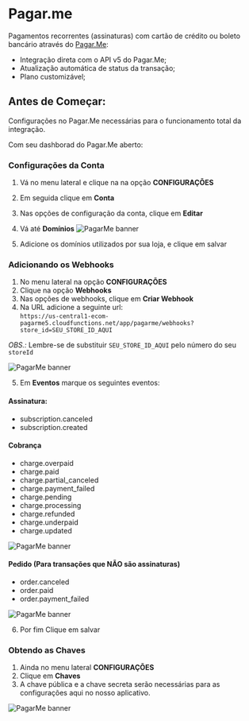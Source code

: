 # Pagar.me

Pagamentos recorrentes (assinaturas) com cartão de crédito ou boleto bancário através do [Pagar.Me](https://pagar.me):

* Integração direta com o API v5 do Pagar.Me;
* Atualização automática de status da transação;
* Plano customizável;

## Antes de Começar: 
Configurações no Pagar.Me necessárias para o funcionamento total da integração.

Com seu dashborad do Pagar.Me aberto: 

### Configurações da Conta
1) Vá no menu lateral e clique na na opção **CONFIGURAÇÕES**
2) Em seguida clique em **Conta**
3) Nas opções de configuração da conta, clique em **Editar**
4) Vá até **Domínios** 
![PagarMe banner](https://ecom-pagarme5.web.app/dominios.png)

5) Adicione os domínios utilizados por sua loja, e clique em salvar

### Adicionando os Webhooks

1) No menu lateral na opção **CONFIGURAÇÕES**
2) Clique na opção **Webhooks**
3) Nas opções de webhooks, clique em **Criar Webhook**
4) Na URL adicione a seguinte url:  
`https://us-central1-ecom-pagarme5.cloudfunctions.net/app/pagarme/webhooks?store_id=SEU_STORE_ID_AQUI`

*OBS.:* Lembre-se de substituir `SEU_STORE_ID_AQUI` pelo número do seu `storeId`

![PagarMe banner](https://ecom-pagarme5.web.app/url_webhook.png)

5) Em **Eventos** marque os seguintes eventos:

#### Assinatura: 
- subscription.canceled
- subscription.created

#### Cobrança
- charge.overpaid
- charge.paid
- charge.partial_canceled
- charge.payment_failed
- charge.pending
- charge.processing
- charge.refunded
- charge.underpaid
- charge.updated

![PagarMe banner](https://ecom-pagarme5.web.app/eventos_webhook.png)

#### Pedido (Para transações que NÃO são assinaturas)
- order.canceled
- order.paid
- order.payment_failed

![PagarMe banner](https://ecom-pagarme5.web.app/eventos_webhook_orders.png)

6) Por fim Clique em salvar

### Obtendo as Chaves

1) Ainda no menu lateral **CONFIGURAÇÕES**
2) Clique em **Chaves**
3) A chave pública e a chave secreta serão necessárias para as configurações aqui no nosso aplicativo.

![PagarMe banner](https://ecom-pagarme5.web.app/credit-card.png)
